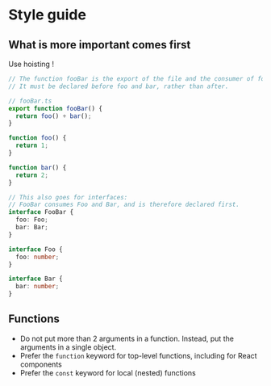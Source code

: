 # Style guide

## What is more important comes first
Use hoisting !

```ts
// The function fooBar is the export of the file and the consumer of foo and bar.
// It must be declared before foo and bar, rather than after.

// fooBar.ts
export function fooBar() {
  return foo() + bar();
}

function foo() {
  return 1;
}

function bar() {
  return 2;
}

// This also goes for interfaces:
// FooBar consumes Foo and Bar, and is therefore declared first.
interface FooBar {
  foo: Foo;
  bar: Bar;
}

interface Foo {
  foo: number;
}

interface Bar {
  bar: number;
}
```

## Functions

- Do not put more than 2 arguments in a function. Instead, put the arguments in a single object.
- Prefer the `function` keyword for top-level functions, including for React components
- Prefer the `const` keyword for local (nested) functions
